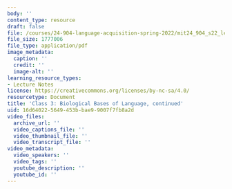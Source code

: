 ```yaml
---
body: ''
content_type: resource
draft: false
file: /courses/24-904-language-acquisition-spring-2022/mit24_904_s22_lec03.pdf
file_size: 1777006
file_type: application/pdf
image_metadata:
  caption: ''
  credit: ''
  image-alt: ''
learning_resource_types:
- Lecture Notes
license: https://creativecommons.org/licenses/by-nc-sa/4.0/
resourcetype: Document
title: 'Class 3: Biological Bases of Language, continued'
uid: 16d64022-5649-453b-bae9-9007f7fb8a2d
video_files:
  archive_url: ''
  video_captions_file: ''
  video_thumbnail_file: ''
  video_transcript_file: ''
video_metadata:
  video_speakers: ''
  video_tags: ''
  youtube_description: ''
  youtube_id: ''
---
```

